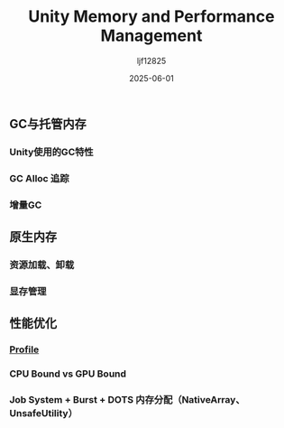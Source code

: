 ﻿---
title: "Unity Memory and Performance Management"
date: 2025-06-01
categories: [Note]
tags: [Unity, Memory]
author: "ljf12825"
summary: "Memory and Performance"
---

## GC与托管内存
### Unity使用的GC特性

### GC Alloc 追踪

### 增量GC

## 原生内存
### 资源加载、卸载

### 显存管理

## 性能优化
### [Profile]({{site.baseurl}}/posts/2025-06-11-Unity-Profiler/)

### CPU Bound vs GPU Bound

### Job System + Burst + DOTS 内存分配（NativeArray、UnsafeUtility）
